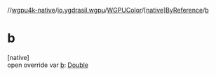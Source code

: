 //[wgpu4k-native](../../../../index.md)/[io.ygdrasil.wgpu](../../index.md)/[WGPUColor](../index.md)/[[native]ByReference](index.md)/[b](b.md)

# b

[native]\
open override var [b](b.md): [Double](https://kotlinlang.org/api/core/kotlin-stdlib/kotlin/-double/index.html)